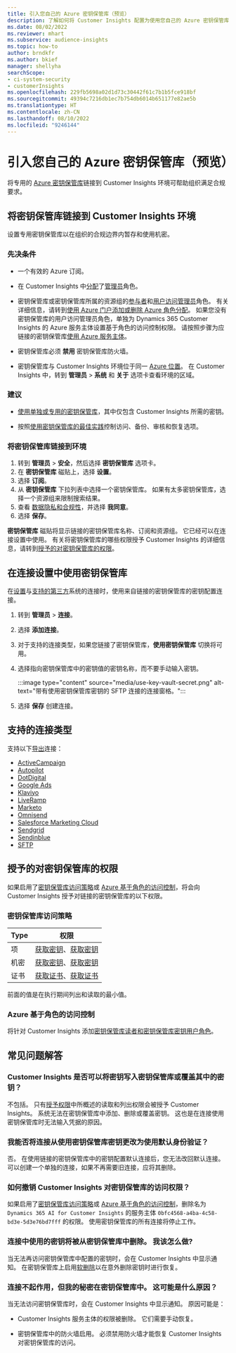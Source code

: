 ```yaml
---
title: 引入您自己的 Azure 密钥保管库（预览）
description: 了解如何将 Customer Insights 配置为使用您自己的 Azure 密钥保管库来管理密码。
ms.date: 08/02/2022
ms.reviewer: mhart
ms.subservice: audience-insights
ms.topic: how-to
author: brndkfr
ms.author: bkief
manager: shellyha
searchScope:
- ci-system-security
- customerInsights
ms.openlocfilehash: 229fb5698a02d1d73c30442f61c7b1b5fce918bf
ms.sourcegitcommit: 49394c7216db1ec7b754db6014b651177e82ae5b
ms.translationtype: HT
ms.contentlocale: zh-CN
ms.lasthandoff: 08/10/2022
ms.locfileid: "9246144"
---
```

# <a name="bring-your-own-azure-key-vault-preview"></a>引入您自己的 Azure 密钥保管库（预览）

将专用的 [Azure 密钥保管库](/azure/key-vault/general/basic-concepts)链接到 Customer Insights 环境可帮助组织满足合规要求。

## <a name="link-the-key-vault-to-the-customer-insights-environment"></a>将密钥保管库链接到 Customer Insights 环境

设置专用密钥保管库以在组织的合规边界内暂存和使用机密。

### <a name="prerequisites"></a>先决条件

- 一个有效的 Azure 订阅。

- 在 Customer Insights 中[分配](permissions.md#add-users)了[管理员](permissions.md#admin)角色。

- 密钥保管库或密钥保管库所属的资源组的[参与者](/azure/role-based-access-control/built-in-roles#contributor)和[用户访问管理员](/azure/role-based-access-control/built-in-roles#user-access-administrator)角色。 有关详细信息，请转到[使用 Azure 门户添加或删除 Azure 角色分配](/azure/role-based-access-control/role-assignments-portal)。 如果您没有密钥保管库的用户访问管理员角色，单独为 Dynamics 365 Customer Insights 的 Azure 服务主体设置基于角色的访问控制权限。 请按照步骤为应链接的密钥保管库[使用 Azure 服务主体](connect-service-principal.md)。

- 密钥保管库必须 **禁用** 密钥保管库防火墙。

- 密钥保管库与 Customer Insights 环境位于同一 [Azure 位置](https://azure.microsoft.com/global-infrastructure/geographies/#overview)。 在 Customer Insights 中，转到 **管理员** > **系统** 和 **关于** 选项卡查看环境的区域。

### <a name="recommendations"></a>建议

- [使用单独或专用的密钥保管库](/azure/key-vault/general/best-practices#why-we-recommend-separate-key-vaults)，其中仅包含 Customer Insights 所需的密钥。

- 按照[使用密钥保管库的最佳实践](/azure/key-vault/general/best-practices#turn-on-logging)控制访问、备份、审核和恢复选项。

### <a name="link-a-key-vault-to-the-environment"></a>将密钥保管库链接到环境

1. 转到 **管理员** > **安全**，然后选择 **密钥保管库** 选项卡。
1. 在 **密钥保管库** 磁贴上，选择 **设置**。
1. 选择 **订阅**。
1. 从 **密钥保管库** 下拉列表中选择一个密钥保管库。 如果有太多密钥保管库，选择一个资源组来限制搜索结果。
1. 查看 [数据隐私和合规性](connections.md#data-privacy-and-compliance)，并选择 **我同意**。
1. 选择 **保存**。

**密钥保管库** 磁贴将显示链接的密钥保管库名称、订阅和资源组。 它已经可以在连接设置中使用。
有关将密钥保管库的哪些权限授予 Customer Insights 的详细信息，请转到[授予的对密钥保管库的权限](#permissions-granted-on-the-key-vault)。

## <a name="use-the-key-vault-in-the-connection-setup"></a>在连接设置中使用密钥保管库

在[设置](connections.md)与[支持的第三方](#supported-connection-types)系统的连接时，使用来自链接的密钥保管库的密钥配置连接。

1. 转到 **管理员** > **连接**。
1. 选择 **添加连接**。
1. 对于支持的连接类型，如果您链接了密钥保管库，**使用密钥保管库** 切换将可用。
1. 选择指向密钥保管库中的密钥值的密钥名称，而不要手动输入密钥。

   :::image type="content" source="media/use-key-vault-secret.png" alt-text="带有使用密钥保管库密钥的 SFTP 连接的连接窗格。":::

1. 选择 **保存** 创建连接。

## <a name="supported-connection-types"></a>支持的连接类型

支持以下[导出](export-destinations.md)连接：

* [ActiveCampaign](export-active-campaign.md)
* [Autopilot](export-autopilot.md)
* [DotDigital](export-dotdigital.md)
* [Google Ads](export-google-ads.md)
* [Klaviyo](export-klaviyo.md)
* [LiveRamp](export-liveramp.md)
* [Marketo](export-marketo.md)
* [Omnisend](export-omnisend.md)
* [Salesforce Marketing Cloud](export-salesforce.md)
* [Sendgrid](export-sendgrid.md)
* [Sendinblue](export-sendinblue.md)
* [SFTP](export-sftp.md)

## <a name="permissions-granted-on-the-key-vault"></a>授予的对密钥保管库的权限

如果启用了[密钥保管库访问策略](/azure/key-vault/general/assign-access-policy?tabs=azure-portal)或 [Azure 基于角色的访问控制](/azure/key-vault/general/rbac-guide?tabs=azure-cli)，将会向 Customer Insights 授予对链接的密钥保管库的以下权限。

### <a name="key-vault-access-policy"></a>密钥保管库访问策略

| Type        | 权限          |
| ----------- | -------------------- |
| 项         | [获取密钥](/rest/api/keyvault/keys/get-keys/get-keys)、[获取密钥](/rest/api/keyvault/keys/get-key/get-key)                                 |
| 机密      | [获取密钥](/rest/api/keyvault/secrets/get-secrets/get-secrets)、[获取密钥](/rest/api/keyvault/secrets/get-secret/get-secret)                     |
| 证书 | [获取证书](/rest/api/keyvault/certificates/get-certificates/get-certificates)、[获取证书](/rest/api/keyvault/certificates/get-certificate/get-certificate) |

前面的值是在执行期间列出和读取的最小值。

### <a name="azure-role-based-access-control"></a>Azure 基于角色的访问控制

将针对 Customer Insights 添加[密钥保管库读者和密钥保管库密钥用户角色](/azure/key-vault/general/rbac-guide?tabs=azure-cli)。

## <a name="frequently-asked-questions"></a>常见问题解答

### <a name="can-customer-insights-write-secrets-or-overwrite-secrets-into-the-key-vault"></a>Customer Insights 是否可以将密钥写入密钥保管库或覆盖其中的密钥？

不包括。 只有[授予权限](#permissions-granted-on-the-key-vault)中所概述的读取和列出权限会被授予 Customer Insights。 系统无法在密钥保管库中添加、删除或覆盖密钥。 这也是在连接使用密钥保管库时无法输入凭据的原因。

### <a name="can-i-change-a-connection-from-using-key-vault-secrets-to-default-authentication"></a>我能否将连接从使用密钥保管库密钥更改为使用默认身份验证？

否。 在使用链接的密钥保管库中的密钥配置默认连接后，您无法改回默认连接。 可以创建一个单独的连接，如果不再需要旧连接，应将其删除。

### <a name="how-can-i-revoke-access-to-a-key-vault-for-customer-insights"></a>如何撤销 Customer Insights 对密钥保管库的访问权限？

如果启用了[密钥保管库访问策略](/azure/key-vault/general/assign-access-policy?tabs=azure-portal)或 [Azure 基于角色的访问控制](/azure/key-vault/general/rbac-guide?tabs=azure-cli)，删除名为 `Dynamics 365 AI for Customer Insights` 的服务主体 `0bfc4568-a4ba-4c58-bd3e-5d3e76bd7fff` 的权限。 使用密钥保管库的所有连接将停止工作。

### <a name="a-secret-thats-used-in-a-connection-got-removed-from-the-key-vault-what-can-i-do"></a>连接中使用的密钥将被从密钥保管库中删除。 我该怎么做?

当无法再访问密钥保管库中配置的密钥时，会在 Customer Insights 中显示通知。 在密钥保管库上启用[软删除](/azure/key-vault/general/soft-delete-overview)以在意外删除密钥时进行恢复。

### <a name="a-connection-doesnt-work-but-my-secret-is-in-the-key-vault-what-might-be-the-cause"></a>连接不起作用，但我的秘密在密钥保管库中。 这可能是什么原因？

当无法访问密钥保管库时，会在 Customer Insights 中显示通知。 原因可能是：

- Customer Insights 服务主体的权限被删除。 它们需要手动恢复。

- 密钥保管库中的防火墙启用。 必须禁用防火墙才能恢复 Customer Insights 对密钥保管库的访问。
